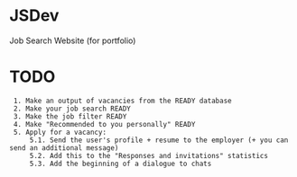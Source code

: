 # JSDev

Job Search Website (for portfolio) 

# TODO
     1. Make an output of vacancies from the READY database
     2. Make your job search READY
     3. Make the job filter READY
     4. Make "Recommended to you personally" READY
     5. Apply for a vacancy:
         5.1. Send the user's profile + resume to the employer (+ you can send an additional message)
         5.2. Add this to the "Responses and invitations" statistics
         5.3. Add the beginning of a dialogue to chats
